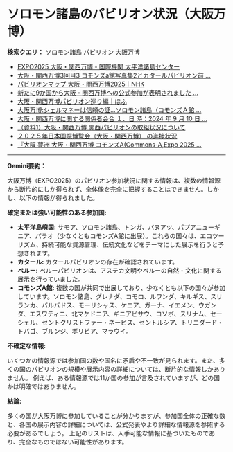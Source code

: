 # ソロモン諸島のパビリオン状況（大阪万博）

**検索クエリ：** ソロモン諸島 パビリオン 大阪万博

- [EXPO2025 大阪・関西万博 - 国際機関 太平洋諸島センター](https://pic.or.jp/featured_word/10255/)
- [大阪・関西万博3回目3 コモンズa館写真集2とカタールパビリオン前 ...](https://ameblo.jp/bomuu/entry-12895014892.html)
- [パビリオンマップ 大阪・関西万博2025｜NHK](https://www3.nhk.or.jp/news/special/osaka_expo/pavilion/)
- [新たに9か国から大阪・関西万博への公式参加が表明されました ...](https://www.expo2025.or.jp/news/news-20220531-01/)
- [大阪・関西万博パビリオン巡り編｜ほふ](https://note.com/matugeya/n/nedf39f8182d6)
- [大阪万博:シェルマネーは信頼の証…ソロモン諸島（コモンズＡ館 ...](https://www.yomiuri.co.jp/expo2025/now/20250523-OYO1T50009/)
- [大阪・関西万博に関する関係者会合 １．日 時：2024 年 9 月 10 日 ...](https://www.cas.go.jp/jp/seisaku/osaka_kansai_banpaku/pdf/r60910_siryou1.pdf)
- [（資料1）大阪・関西万博 関西パビリオンの取組状況について](https://www.kouiki-kansai.jp/material/files/group/3/1-170shiryo1.pdf)
- [２０２５年日本国際博覧会（大阪・関西万博） の進捗状況](https://www.cas.go.jp/jp/seisaku/expo_suisin_honbu/kankei_renraku/dai5/siryou1.pdf)
- [『大阪 夢洲 大阪・関西万博 コモンズA(Commons-A,Expo 2025 ...](https://4travel.jp/travelogue/11979428)


---

**Gemini要約：**

大阪万博（EXPO2025）のパビリオン参加状況に関する情報は、複数の情報源から断片的にしか得られず、全体像を完全に把握することはできません。しかし、以下の情報が得られました。

**確定または強い可能性のある参加国:**

* **太平洋島嶼国:**  サモア、ソロモン諸島、トンガ、バヌアツ、パプアニューギニア、パラオ（少なくともコモンズA館に出展）。これらの国々は、エコツーリズム、持続可能な資源管理、伝統文化などをテーマにした展示を行うと予想されます。
* **カタール:** カタールパビリオンの存在が確認されています。
* **ペルー:** ペルーパビリオンは、アステカ文明やペルーの自然・文化に関する展示を行っていました。
* **コモンズA館:**  複数の国が共同で出展しており、少なくとも以下の国々が参加しています。ソロモン諸島、グレナダ、コモロ、ルワンダ、キルギス、スリランカ、バルバドス、モーリシャス、ケニア、ガーナ、イエメン、ウガンダ、エスワティニ、北マケドニア、ギニアビサウ、コソボ、スリナム、セーシェル、セントクリストファー・ネービス、セントルシア、トリニダード・トバゴ、ブルンジ、ボリビア、マラウイ。

**不確定な情報:**

いくつかの情報源では参加国の数や国名に矛盾や不一致が見られます。また、多くの国のパビリオンの規模や展示内容の詳細については、断片的な情報しかありません。  例えば、ある情報源では11か国の参加が言及されていますが、どの国かは明確ではありません。


**結論:**

多くの国が大阪万博に参加していることが分かりますが、参加国全体の正確な数と、各国の展示内容の詳細については、公式発表やより詳細な情報源を参照する必要があるでしょう。  上記のリストは、入手可能な情報に基づいたものであり、完全なものではない可能性があります。

